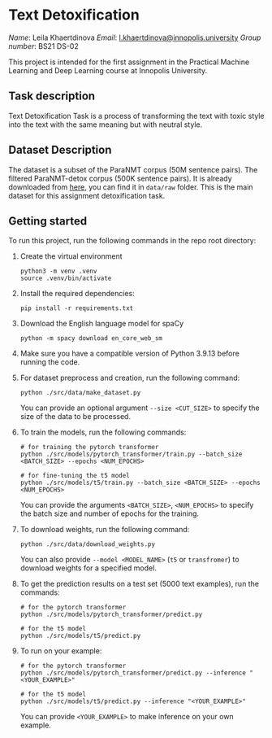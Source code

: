 # Text Detoxification
*Name*: Leila Khaertdinova
*Email*: l.khaertdinova@innopolis.university
*Group number*: BS21 DS-02 

This project is intended for the first assignment in the Practical Machine Learning and Deep Learning course at Innopolis University.

## Task description
Text Detoxification Task is a process of transforming the text with toxic style into the text with the same meaning but with neutral style.

## Dataset Description
The dataset is a subset of the ParaNMT corpus (50M sentence pairs). The filtered ParaNMT-detox corpus (500K sentence pairs). It is already downloaded from [here](https://github.com/skoltech-nlp/detox/releases/download/emnlp2021/filtered_paranmt.zip), you can find it in `data/raw` folder. This is the main dataset for this assignment detoxification task.

## Getting started
To run this project, run the following commands in the repo root directory:
1. Create the virtual environment
    ```
    python3 -m venv .venv
    source .venv/bin/activate
    ```
2. Install the required dependencies:
    ```
    pip install -r requirements.txt
    ```
3. Download the English language model for spaCy
    ```
    python -m spacy download en_core_web_sm 
    ```
4. Make sure you have a compatible version of Python 3.9.13 before running the code.
5. For dataset preprocess and creation, run the following command:
    ```
    python ./src/data/make_dataset.py
    ```
    You can provide an optional argument `--size <CUT_SIZE>` to specify the size of the data to be processed.
6. To train the models, run the following commands:
    ```
    # for training the pytorch transformer
    python ./src/models/pytorch_transformer/train.py --batch_size <BATCH_SIZE> --epochs <NUM_EPOCHS>

    # for fine-tuning the t5 model
    python ./src/models/t5/train.py --batch_size <BATCH_SIZE> --epochs <NUM_EPOCHS>
    ```
    You can provide the arguments `<BATCH_SIZE>`, `<NUM_EPOCHS>` to specify the batch size and number of epochs for the training.

7. To download weights, run the following command:
    ```
    python ./src/data/download_weights.py 
    ```
    You can also provide ```--model <MODEL_NAME>``` (`t5` or `transfromer`) to download weights for a specified model.
8. To get the prediction results on a test set (5000 text examples), run the commands:
    ```
    # for the pytorch transformer
    python ./src/models/pytorch_transformer/predict.py 

    # for the t5 model
    python ./src/models/t5/predict.py 
    ```
9. To run on your example:
    ```
    # for the pytorch transformer
    python ./src/models/pytorch_transformer/predict.py --inference "<YOUR_EXAMPLE>"

    # for the t5 model
    python ./src/models/t5/predict.py --inference "<YOUR_EXAMPLE>"
    ```
    You can provide `<YOUR_EXAMPLE>` to make inference on your own example.